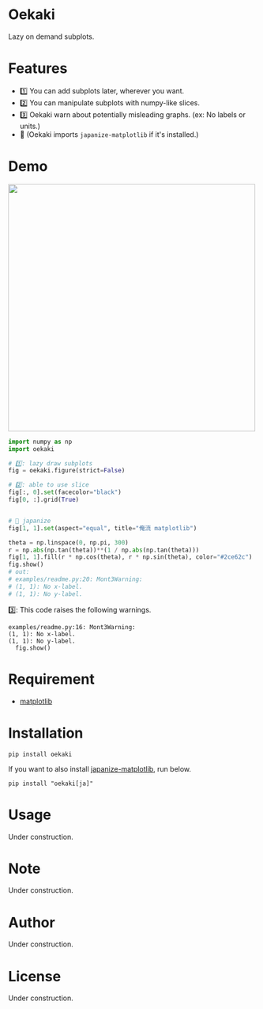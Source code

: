 # Oekaki

Lazy on demand subplots.

# Features

- 1️⃣ You can add subplots later, wherever you want.
- 2️⃣ You can manipulate subplots with numpy-like slices.
- 3️⃣ Oekaki warn about potentially misleading graphs. (ex: No labels or units.)
- 🍣 (Oekaki imports `japanize-matplotlib` if it's installed.)

# Demo

<img src="https://raw.githubusercontent.com/yuji96/oekaki/main/examples/readme.png" width="500px" >

```python
import numpy as np
import oekaki

# 1️⃣: lazy draw subplots
fig = oekaki.figure(strict=False)

# 2️⃣: able to use slice
fig[:, 0].set(facecolor="black")
fig[0, :].grid(True)


# 🍣 japanize
fig[1, 1].set(aspect="equal", title="俺流 matplotlib")

theta = np.linspace(0, np.pi, 300)
r = np.abs(np.tan(theta))**(1 / np.abs(np.tan(theta)))
fig[1, 1].fill(r * np.cos(theta), r * np.sin(theta), color="#2ce62c")
fig.show()
# out:
# examples/readme.py:20: Mont3Warning:
# (1, 1): No x-label.
# (1, 1): No y-label.
```

3️⃣: This code raises the following warnings.

```
examples/readme.py:16: Mont3Warning: 
(1, 1): No x-label.
(1, 1): No y-label.
  fig.show()
```

# Requirement

- [matplotlib](https://pypi.org/project/matplotlib/)

# Installation

```
pip install oekaki
```
If you want to also install [japanize-matplotlib](https://pypi.org/project/japanize-matplotlib/), run below.
```
pip install "oekaki[ja]"
```

# Usage

Under construction.

# Note

Under construction.

# Author

Under construction.

# License

Under construction.
